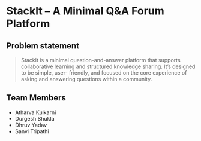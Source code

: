 # StackIt – A Minimal Q&A Forum Platform

## Problem statement
> StackIt is a minimal question-and-answer platform that supports collaborative learning and structured knowledge sharing. It’s designed to be simple, user- friendly, and focused on the core experience of asking and answering questions within a community.

## Team Members
* Atharva Kulkarni
* Durgesh Shukla
* Dhruv Yadav 
* Sanvi Tripathi 